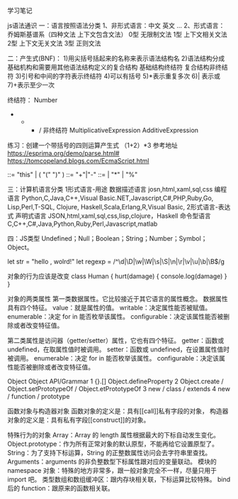 学习笔记

js语法通识
一：语言按照语法分类
1、非形式语言：中文 英文 ...
2、形式语言：乔姆斯基谱系（四种文法 上下文包含文法）
0型 无限制文法
1型 上下文相关文法
2型 上下文无关文法
3型 正则文法

二：产生式(BNF)：
1)用尖括号括起来的名称来表示语法结构名
2)语法结构分成基础机构和需要用其他语法结构定义的复合结构
  基础结构终结符 
  复合结构非终结符
3)引号和中间的字符表示终结符
4)可以有括号
5)*表示重复多次
6)| 表示或
7)+表示至少一次

终结符：
Number
+ - * /
非终结符
MultiplicativeExpression
AdditiveExpression

练习：创建一个带括号的四则运算产生式
（1+2）*3
参考地址 https://esprima.org/demo/parse.html#
https://tomcopeland.blogs.com/EcmaScript.html

<PrimaryExpression>	::=	"this" |	( "(" <Expression> ")" )
<AdditiveExpression>	::=	<MultiplicativeExpression> "+"|"-" <MultiplicativeExpression> 
<MultiplicativeExpression> ::= <PrimaryExpression> |<AdditiveExpression> <MultiplicativeExpression> "*" | "%" <MultiplicativeExpression>

三：计算机语言分类
1形式语言-用途
数据描述语言
josn,html,xaml,sql,css
编程语言
Python,C,Java,C++,Visual Basic.NET,Javascript,C#,PHP,Ruby,Go,
Lisp,Perl,T-SQL, Clojure, Haskell,Scala,Erlang,R,Visual Basic,
2形式语言-表达式
声明式语言
JSON,html,xaml,sql,css,lisp,clojure，Haskell
命令型语言
C,C++,C#,Java,Python,Ruby,Perl,Javascript,matlab

四：JS类型
Undefined；Null；Boolean；String；Number；Symbol；Object。

let str = "hello , wolrd!"
let regexp = /^\d|\D|\w|\W|\s|\S|\n|\r|\v|\u|\b|\B$/g

对象的行为应该是改变
class Human {
  hurt(damage) {
    console.log(damage)
  }
}

对象的两类属性
第一类数据属性。它比较接近于其它语言的属性概念。
数据属性具有四个特征。
value：就是属性的值。
writable：决定属性能否被赋值。
enumerable：决定 for in 能否枚举该属性。
configurable：决定该属性能否被删除或者改变特征值。

第二类属性是访问器（getter/setter）属性，它也有四个特征。
getter：函数或 undefined，在取属性值时被调用。
setter：函数或 undefined，在设置属性值时被调用。
enumerable：决定 for in 能否枚举该属性。
configurable：决定该属性能否被删除或者改变特征值。


Object
Object API/Grammar
1 {}.[] Object.defineProperty
2 Object.create / Object.setPrototypeOf / Object.etPrototypeOf
3 new / class / extends
4 new / function / prototype



函数对象与构造器对象
函数对象的定义是：具有[[call]]私有字段的对象，
构造器对象的定义是：具有私有字段[[construct]]的对象。

特殊行为的对象
Array：Array 的 length 属性根据最大的下标自动发生变化。
Object.prototype：作为所有正常对象的默认原型，不能再给它设置原型了。
String：为了支持下标运算，String 的正整数属性访问会去字符串里查找。
Arguments：arguments 的非负整数型下标属性跟对应的变量联动。
模块的 namespace 对象：特殊的地方非常多，跟一般对象完全不一样，尽量只用于 import 吧。
类型数组和数组缓冲区：跟内存块相关联，下标运算比较特殊。
bind 后的 function：跟原来的函数相关联。 
